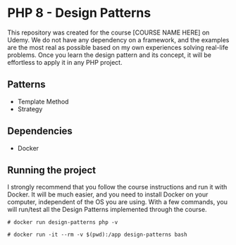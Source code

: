 # PHP 8 - Design Patterns

This repository was created for the course [COURSE NAME HERE] on Udemy.
We do not have any dependency on a framework, and the examples are the most real as possible based on my own experiences solving real-life problems. Once you learn the design pattern and its concept, it will be effortless to apply it in any PHP project.

## Patterns

- Template Method
- Strategy

## Dependencies

- Docker

## Running the project

I strongly recommend that you follow the course instructions and run it with Docker. It will be much easier, and you need to install Docker on your computer, independent of the OS you are using.
With a few commands, you will run/test all the Design Patterns implemented through the course.

```# docker run design-patterns php -v```

```# docker run -it --rm -v $(pwd):/app design-patterns bash```
